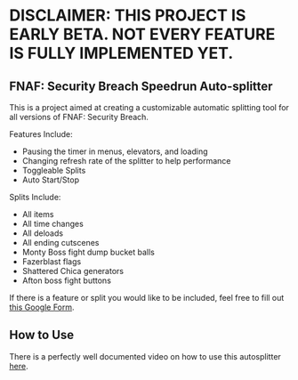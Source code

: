 # DISCLAIMER: THIS PROJECT IS EARLY BETA. NOT EVERY FEATURE IS FULLY IMPLEMENTED YET.

## FNAF: Security Breach Speedrun Auto-splitter

This is a project aimed at creating a customizable automatic splitting tool for all versions of FNAF: Security Breach.

Features Include:
- Pausing the timer in menus, elevators, and loading
- Changing refresh rate of the splitter to help performance
- Toggleable Splits
- Auto Start/Stop

Splits Include:
- All items
- All time changes
- All deloads
- All ending cutscenes
- Monty Boss fight dump bucket balls
- Fazerblast flags
- Shattered Chica generators
- Afton boss fight buttons

If there is a feature or split you would like to be included, feel free to fill out [this Google Form](https://forms.gle/jxidK6RFToEXzUDe7).

## How to Use

There is a perfectly well documented video on how to use this autosplitter [here](https://youtu.be/UkRkU2WcJDc).